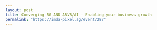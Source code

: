 ```yaml
---
layout: post
title: Converging 5G AND ARVR/AI - Enabling your business growth
permalink: "https://imda-pixel.sg/event/287"
---
```

